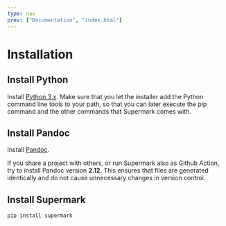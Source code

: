 ```yaml
---
type: nav
prev: ["Documentation", "index.html"]
---
```


# Installation

## Install Python

Install [Python 3.x](https://www.python.org).
Make sure that you let the installer add the Python command line tools to your path,
so that you can later execute the pip command and the other commands that Supermark comes with.

## Install Pandoc

Install [Pandoc](https://pandoc.org/installing.html). 

If you share a project with others, or run Supermark also as Github Action, try to install Pandoc version **2.12**.
This ensures that files are generated identically and do not cause unnecessary changes in version control. 

## Install Supermark

```bash
pip install supermark
```
